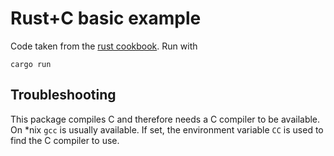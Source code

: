 # Rust+C basic example

Code taken from the [rust cookbook](https://rust-lang-nursery.github.io/rust-cookbook/development_tools/build_tools.html). Run with

```
cargo run
```

## Troubleshooting

This package compiles C and therefore needs a C compiler to be available. On \*nix `gcc` is usually available. If set, the environment variable `CC` is used to find the C compiler to use. 
